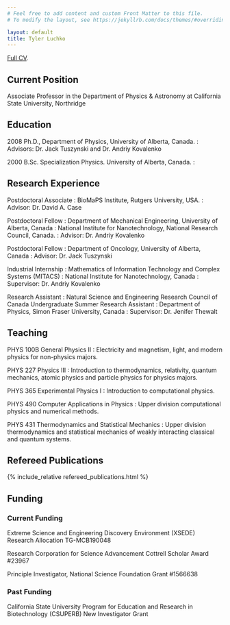 ```yaml
---
# Feel free to add content and custom Front Matter to this file.
# To modify the layout, see https://jekyllrb.com/docs/themes/#overriding-theme-defaults

layout: default
title: Tyler Luchko
---
```


[Full CV](/cv.pdf).

## Current Position

Associate Professor in the Department of Physics & Astronomy at California State University, Northridge

## Education

2008 Ph.D., Department of Physics, University of Alberta, Canada.
: Advisors: Dr. Jack Tuszynski and Dr. Andriy Kovalenko

2000 B.Sc. Specialization Physics. University of Alberta, Canada.
: 


## Research Experience

Postdoctoral Associate 
: BioMaPS Institute, Rutgers University, USA.
: Advisor: Dr. David A. Case

Postdoctoral Fellow 
: Department of Mechanical Engineering, University of Alberta, Canada
: National Institute for Nanotechnology, National Research Council, Canada. 
: Advisor: Dr. Andriy Kovalenko

Postdoctoral Fellow
: Department of Oncology, University of Alberta, Canada
: Advisor: Dr. Jack Tuszynski

Industrial Internship
: Mathematics of Information Technology and Complex Systems (MITACS)
: National Institute for Nanotechnology, Canada
: Supervisor: Dr. Andriy Kovalenko

Research Assistant
: Natural Science and Engineering Research Council of Canada Undergraduate Summer Research Assistant
: Department of Physics, Simon Fraser University, Canada
: Supervisor: Dr. Jenifer Thewalt

## Teaching

PHYS 100B General Physics II
: Electricity and magnetism, light, and modern physics for non-physics majors.

PHYS 227 Physics III
: Introduction to thermodynamics, relativity, quantum mechanics, atomic physics and particle physics for physics majors.

PHYS 365 Experimental Physics I
: Introduction to computational physics.

PHYS 490 Computer Applications in Physics
: Upper division computational physics and numerical methods.

PHYS 431 Thermodynamics and Statistical Mechanics
: Upper division thermodynamics and statistical mechanics of weakly interacting classical and quantum systems.

## Refereed Publications

{% include_relative refereed_publications.html %}

## Funding

### Current Funding

Extreme Science and Engineering Discovery Environment (XSEDE) Research Allocation TG-MCB190048

Research Corporation for Science Advancement Cottrell Scholar Award #23967

Principle Investigator, National Science Foundation Grant #1566638

### Past Funding

California State University Program for Education and Research in Biotechnology (CSUPERB) New Investigator Grant

